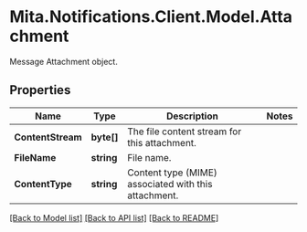 # Mita.Notifications.Client.Model.Attachment
Message Attachment object.

## Properties

Name | Type | Description | Notes
------------ | ------------- | ------------- | -------------
**ContentStream** | **byte[]** | The file content stream for this attachment. | 
**FileName** | **string** | File name. | 
**ContentType** | **string** | Content type (MIME) associated with this attachment. | 

[[Back to Model list]](../README.md#documentation-for-models) [[Back to API list]](../README.md#documentation-for-api-endpoints) [[Back to README]](../README.md)

